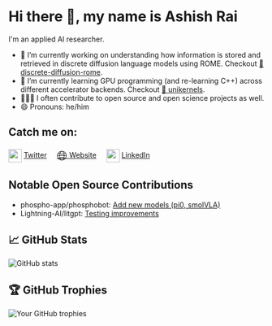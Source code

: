 # Hi there 👋, my name is Ashish Rai

I'm an applied AI researcher.
- 🔬 I’m currently working on understanding how information is stored and retrieved in discrete diffusion language models using ROME. Checkout [🔬 discrete-diffusion-rome](https://github.com/raishish/discrete-diffusion-rome).
- 🌱 I’m currently learning GPU programming (and re-learning C++) across different accelerator backends. Checkout [🚀 unikernels](https://github.com/raishish/unikernels).
- 🧑🏻‍💻 I often contribute to open source and open science projects as well.
- 😄 Pronouns: he/him

## Catch me on:
<a href = 'https://twitter.com/raish1sh'> <img width = '26px' align= 'center' src="https://upload.wikimedia.org/wikipedia/commons/b/b7/X_logo.jpg"/></a> [Twitter](https://twitter.com/raish1sh)
&nbsp; &nbsp;
<a href='https://raishish.github.io/'> <span style='font-size:26px; vertical-align:middle;'>🌐</span> </a> [Website](https://raishish.github.io/)
&nbsp; &nbsp;
<a href = 'https://www.linkedin.com/in/raishish/'> <img width = '26px' align= 'center' src="https://upload.wikimedia.org/wikipedia/commons/thumb/8/81/LinkedIn_icon.svg/768px-LinkedIn_icon.svg.png"/></a> [LinkedIn](https://www.linkedin.com/in/raishish/)

## Notable Open Source Contributions
- phospho-app/phosphobot: [Add new models (pi0, smolVLA)](https://github.com/phospho-app/phosphobot/pulls?q=is%3Apr+author%3Araishish)
- Lightning-AI/litgpt: [Testing improvements](https://github.com/Lightning-AI/litgpt/pulls?q=is%3Apr+author%3Araishish)

## 📈 GitHub Stats
![GitHub stats](https://github-readme-stats.vercel.app/api?username=raishish&count_private=true&show_icons=true&theme=nightowl)

## 🏆 GitHub Trophies
![Your GitHub trophies](https://github-profile-trophy.vercel.app/?username=raishish&theme=radical)
